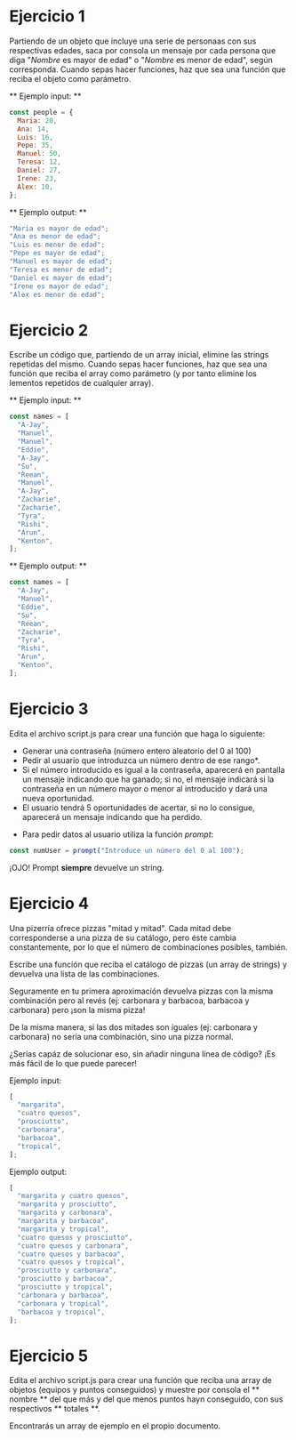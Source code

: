 # Ejercicio 1

Partiendo de un objeto que incluye una serie de personaas con sus respectivas edades, saca por consola un mensaje por cada persona que diga "_Nombre_ es mayor de edad" o "_Nombre_ es menor de edad", según corresponda.
Cuando sepas hacer funciones, haz que sea una función que reciba el objeto como parámetro.

** Ejemplo input: **

```javascript
const people = {
  Maria: 20,
  Ana: 14,
  Luis: 16,
  Pepe: 35,
  Manuel: 50,
  Teresa: 12,
  Daniel: 27,
  Irene: 23,
  Alex: 10,
};
```

** Ejemplo output: **

```javascript
"Maria es mayor de edad";
"Ana es menor de edad";
"Luis es menor de edad";
"Pepe es mayor de edad";
"Manuel es mayor de edad";
"Teresa es menor de edad";
"Daniel es mayor de edad";
"Irene es mayor de edad";
"Alex es menor de edad";
```
# Ejercicio 2

Escribe un código que, partiendo de un array inicial, elimine las strings repetidas del mismo.
Cuando sepas hacer funciones, haz que sea una función que reciba el array como parámetro (y por tanto elimine los lementos repetidos de cualquier array).

** Ejemplo input: **

```javascript
const names = [
  "A-Jay",
  "Manuel",
  "Manuel",
  "Eddie",
  "A-Jay",
  "Su",
  "Reean",
  "Manuel",
  "A-Jay",
  "Zacharie",
  "Zacharie",
  "Tyra",
  "Rishi",
  "Arun",
  "Kenton",
];
```

** Ejemplo output: **

```javascript
const names = [
  "A-Jay",
  "Manuel",
  "Eddie",
  "Su",
  "Reean",
  "Zacharie",
  "Tyra",
  "Rishi",
  "Arun",
  "Kenton",
];
```
# Ejercicio 3

Edita el archivo script.js para crear una función que haga lo siguiente:

- Generar una contraseña (número entero aleatorio del 0 al 100)
- Pedir al usuario que introduzca un número dentro de ese rango\*.
- Si el número introducido es igual a la contraseña, aparecerá en pantalla un mensaje indicando que ha ganado; si no, el mensaje indicará si la contraseña en un número mayor o menor al introducido y dará una nueva oportunidad.
- El usuario tendrá 5 oportunidades de acertar, si no lo consigue, aparecerá un mensaje indicando que ha perdido.

* Para pedir datos al usuario utiliza la función _prompt_:

```javascript
const numUser = prompt("Introduce un número del 0 al 100");
```

¡OJO! Prompt **siempre** devuelve un string.


# Ejercicio 4

Una pizerría ofrece pizzas "mitad y mitad".
Cada mitad debe corresponderse a una pizza de su catálogo, pero éste cambia constantemente, por lo que el número de combinaciones posibles, también.

Escribe una función que reciba el catálogo de pizzas (un array de strings) y devuelva una lista de las combinaciones.

Seguramente en tu primera aproximación devuelva pizzas con la misma combinación pero al revés (ej: carbonara y barbacoa, barbacoa y carbonara) pero ¡son la misma pizza!

De la misma manera, si las dos mitades son iguales (ej: carbonara y carbonara) no sería una combinación, sino una pizza normal.

¿Serías capáz de solucionar eso, sin añadir ninguna línea de código? ¡Es más fácil de lo que puede parecer!

Ejemplo input:

```javascript
[
  "margarita",
  "cuatro quesos",
  "prosciutto",
  "carbonara",
  "barbacoa",
  "tropical",
];
```

Ejemplo output:

```javascript
[
  "margarita y cuatro quesos",
  "margarita y prosciutto",
  "margarita y carbonara",
  "margarita y barbacoa",
  "margarita y tropical",
  "cuatro quesos y prosciutto",
  "cuatro quesos y carbonara",
  "cuatro quesos y barbacoa",
  "cuatro quesos y tropical",
  "prosciutto y carbonara",
  "prosciutto y barbacoa",
  "prosciutto y tropical",
  "carbonara y barbacoa",
  "carbonara y tropical",
  "barbacoa y tropical",
];
```
# Ejercicio 5

Edita el archivo script.js para crear una función que reciba una array de objetos (equipos y puntos conseguidos) y muestre por consola el ** nombre ** del que más y del que menos puntos hayn conseguido, con sus respectivos ** totales **.

Encontrarás un array de ejemplo en el propio documento.
